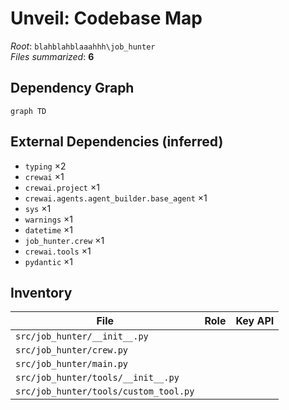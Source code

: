 # Unveil: Codebase Map

_Root_: `blahblahblaaahhh\job_hunter`  
_Files summarized_: **6**

## Dependency Graph

```mermaid
graph TD
```

## External Dependencies (inferred)

- `typing` ×2
- `crewai` ×1
- `crewai.project` ×1
- `crewai.agents.agent_builder.base_agent` ×1
- `sys` ×1
- `warnings` ×1
- `datetime` ×1
- `job_hunter.crew` ×1
- `crewai.tools` ×1
- `pydantic` ×1

## Inventory

| File | Role | Key API |
|---|---|---|
| `src/job_hunter/__init__.py` |  |  |
| `src/job_hunter/crew.py` |  |  |
| `src/job_hunter/main.py` |  |  |
| `src/job_hunter/tools/__init__.py` |  |  |
| `src/job_hunter/tools/custom_tool.py` |  |  |